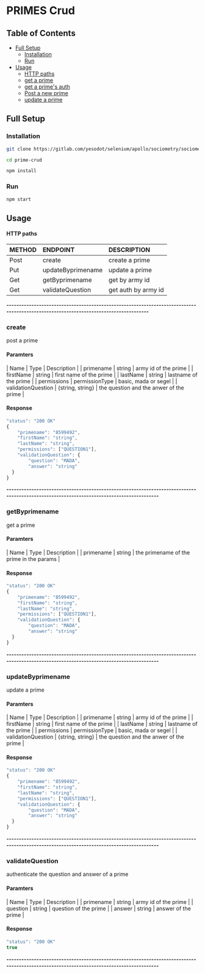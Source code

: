 # PRIMES Crud
## Table of Contents
- [Full Setup](#full-setup)
    - [Installation](#installation)
    - [Run](#run)
- [Usage](#usage)
    - [HTTP paths](#http-paths)
    - [get a prime](#army-id)
    - [get a prime's auth](#validate-question)
    - [Post a new prime](#/)
    - [update a prime](#army-id)

## Full Setup
### Installation

```bash
git clone https://gitlab.com/yesodot/selenium/apollo/sociometry/sociometry-ui.git

cd prime-crud

npm install
```

### Run 

```bash
npm start
```

## Usage
#### HTTP paths 

| METHOD | ENDPOINT                                                         | DESCRIPTION                                       |
| ------ | :----------------------------------------------------------------| :----------------------------------------------    |
| Post   |  create                                                          | create a prime                                          |
| Put    |  updateByprimename                                                  | update a prime                                      |
| Get    |  getByprimename                                                     | get by army id                                     |
| Get    |  validateQuestion                                                | get auth by army id                                     |

**-------------------------------------------------------------------------------------------------------------------------------------**

### create
post a prime
#### Paramters
| Name   | Type   | Description                                                    |
| primename  | string | army id of the prime  |
| firstName  | string | first name of the prime  |
| lastName  | string | lastname of the prime  |
| permissions  | permissionType | basic, mada or segel  |
| validationQuestion  | {string, string} | the question and the anwer of the prime  |

#### Response
```typescript
"status": "200 OK"
{
    "primename": "8599492",
    "firstName": "string",
    "lastName": "string",
    "permissions": ["QUESTION1"],
    "validationQuestion": {
        "question": "MADA",
        "answer": "string"
  }
}
```
**-----------------------------------------------------------------------------------------------------------------------------------------**
### getByprimename
get a prime
#### Paramters
| Name   | Type   | Description                                                    |
| primename  | string | the primename of the prime in the params |

#### Response
```typescript
"status": "200 OK"
{
    "primename": "8599492",
    "firstName": "string",
    "lastName": "string",
    "permissions": ["QUESTION1"],
    "validationQuestion": {
        "question": "MADA",
        "answer": "string"
  }
}
```
**-----------------------------------------------------------------------------------------------------------------------------------------**

### updateByprimename
update a prime
#### Paramters
| Name   | Type   | Description                                                    |
| primename  | string | army id of the prime  |
| firstName  | string | first name of the prime  |
| lastName  | string | lastname of the prime  |
| permissions  | permissionType | basic, mada or segel  |
| validationQuestion  | {string, string} | the question and the anwer of the prime  |

#### Response
```typescript
"status": "200 OK"
{
    "primename": "8599492",
    "firstName": "string",
    "lastName": "string",
    "permissions": ["QUESTION1"],
    "validationQuestion": {
        "question": "MADA",
        "answer": "string"
  }
}
```
**-----------------------------------------------------------------------------------------------------------------------------------------**
### validateQuestion
authenticate the question and answer of a prime
#### Paramters
| Name   | Type   | Description                                                    |
| primename  | string | army id of the prime  |
| question  | string | question  of the prime  |
| answer  | string | answer of the prime  |

#### Response
```typescript
"status": "200 OK"
true
```
**-----------------------------------------------------------------------------------------------------------------------------------------**
